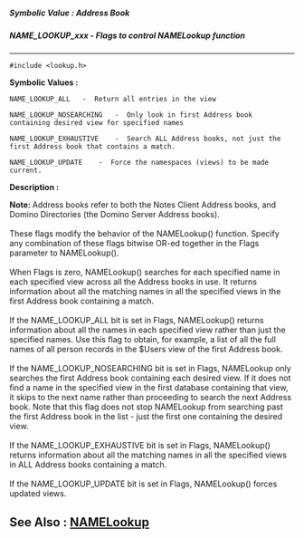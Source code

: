 ##### Symbolic Value : Address Book
##### NAME_LOOKUP_xxx - Flags to control NAMELookup function
---
```
#include <lookup.h>
```

**Symbolic Values :**

	NAME_LOOKUP_ALL	  -  Return all entries in the view

	NAME_LOOKUP_NOSEARCHING	  -  Only look in first Address book containing desired view for specified names

	NAME_LOOKUP_EXHAUSTIVE	  -  Search ALL Address books, not just the first Address book that contains a match.

	NAME_LOOKUP_UPDATE	  -  Force the namespaces (views) to be made current.


**Description :**

<b>Note:  </b>Address books refer to both the Notes Client Address books, and Domino Directories (the Domino Server Address books).<br>
<br>
       These flags modify the behavior of the NAMELookup() function. Specify any combination of these flags bitwise OR-ed together in the Flags parameter to NAMELookup().<br>
<br>
When Flags is zero, NAMELookup() searches for each specified name in each specified view across all the  Address books in use. It returns information about all the matching names in all the specified views in the first Address book containing a match.<br>
<br>
If the NAME_LOOKUP_ALL bit is set in Flags, NAMELookup() returns information about all the names in each specified view rather than just the specified names. Use this flag to obtain, for example, a list of all the full names of all person records in the $Users view of the first Address book.<br>
<br>
If the NAME_LOOKUP_NOSEARCHING bit is set in Flags, NAMELookup only searches the first Address book containing each desired view. If it does not find a name in the specified view in the first database containing that view, it skips to the next name rather than proceeding to search the next  Address book. Note that this flag does not stop NAMELookup from searching past the first Address book in the list - just the first one containing the desired view.<br>
<br>
If the NAME_LOOKUP_EXHAUSTIVE bit is set in Flags, NAMELookup() returns information about all the matching names in all the specified views in ALL Address books containing a match.<br>
<br>
        If the NAME_LOOKUP_UPDATE bit is set in Flags, NAMELookup() forces updated views.


**See Also :**
[NAMELookup](/domino-c-api-docs/reference/Func/NAMELookup)
---
